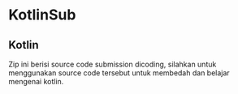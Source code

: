 # KotlinSub
Kotlin
--------------------------------------------------------------------------------
Zip ini berisi source code submission dicoding, silahkan untuk menggunakan source code tersebut untuk membedah dan belajar mengenai kotlin.
